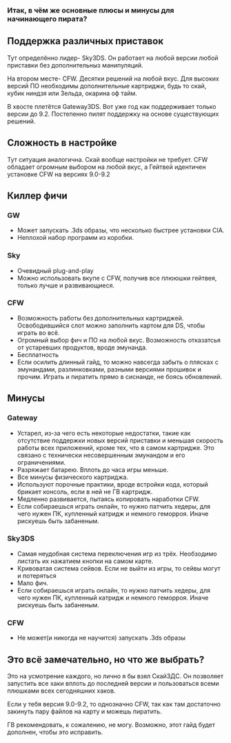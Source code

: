 ### Итак, в чём же основные плюсы и минусы для начинающего пирата?

## Поддержка различных приставок

Тут определённо лидер- Sky3DS. Он работает на любой версии любой приставки без дополнительныз манипуляций.

На втором месте- CFW. Десятки решений на любой вкус. Для высоких версий ПО необходимы дополнительные картриджи, будь то скай, кубик ниндзя или Зельда, окарина оф тайм.

В хвосте плетётся Gateway3DS. Вот уже год как поддерживает только версии до 9.2. Постепенно пилят поддержку на основе существующих решений.

## Сложность в настройке

Тут ситуация аналогична. Скай вообще настройки не требует. CFW обладает огромным выбором на любой вкус, а Гейтвей идентичен установке CFW на версиях 9.0-9.2

## Киллер фичи

### GW

* Может запускать .3ds образы, что несколько быстрее установки CIA.
* Неплохой набор программ из коробки.

### Sky

* Очевидный plug-and-play
* Можно использовать вкупе с CFW, получив все плююшки гейтвея, только лучше и развивающиеся.

### CFW

* Возможность работы без дополнительных картриджей. Освободившийся слот можно заполнить картом для DS, чтобы играть во всё.
* Огромный выбор фич и ПО на любой вкус. Возможность отказатсья от устаревших продуктов, вроде эмунанда.
* Бесплатность
* Если осилить длинный гайд, то можно навсегда забыть о плясках с эмунандами, разлинковками, разными версиями прошивок и прочим. Играть и пиратить прямо в сиснанде, не боясь обновлений.

## Минусы

### Gateway

* Устарел, из-за чего есть некоторые недостатки, такие как отсутствие поддержки новых версий приставки и меньшая скорость работы всех приложений, кроме тех, что в самом картридже. Это связано с технически несовершенным эмунандом и его ограничениями.
* Разряжает батарею. Вплоть до часа игры меньше.
* Все минусы физического картриджа.
* Используют порочные практики, вроде встройки кода, который брикает консоль, если в ней не ГВ картридж.
* Медленно развивается, пытаясь копировать наработки CFW.
* Если собираешься играть онлайн, то нужно патчить хедеры, для чего нужен ПК, купленный катридж и немного геморроя. Иначе рискуешь быть забаненым.

### Sky3DS

* Самая неудобная система переключения игр из трёх. Необзодимо листать их нажатием кнопки на самом карте.
* Кривоватая система сейвов. Если не выйти из игры, то сейвы могут и потеряться
* Мало фич.
* Если собираешься играть онлайн, то нужно патчить хедеры, для чего нужен ПК, купленный катридж и немного геморроя. Иначе рискуешь быть забаненым.

### CFW

* Не может(и никогда не научится) запускать .3ds образы

## Это всё замечательно, но что же выбрать?

Это на усмотрение каждого, но лично я бы взял Скай3ДС. Он позволяет запустить все хаки вплоть до последней версии и пользоваться всеми плюшками всех сегодняшних хаков.

Если у тебя версия 9.0-9.2, то однозначно CFW, так как там достаточно закинуть пару файлов на карту и можешь пиратить.

ГВ рекомендовать, к сожалению, не могу. Возможно, этот гайд будет дополнен, чтобы это исправить.
